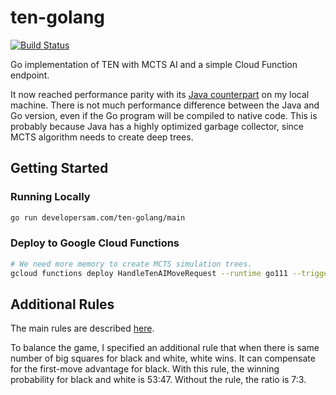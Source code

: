 # ten-golang

[![Build Status](https://action-badges.now.sh/SamChou19815/ten-golang)](https://github.com/SamChou19815/ten-golang)

Go implementation of TEN with MCTS AI and a simple Cloud Function endpoint.

It now reached performance parity with its [Java counterpart](https://github.com/SamChou19815/ten-java)
on my local machine. There is not much performance difference between the Java and Go version, even
if the Go program will be compiled to native code. This is probably because Java has a highly
optimized garbage collector, since MCTS algorithm needs to create deep trees.

## Getting Started

### Running Locally

```bash
go run developersam.com/ten-golang/main
```

### Deploy to Google Cloud Functions

```bash
# We need more memory to create MCTS simulation trees.
gcloud functions deploy HandleTenAIMoveRequest --runtime go111 --trigger-http --memory=2048MB
```

## Additional Rules

The main rules are described [here](https://mathwithbaddrawings.com/2013/06/16/ultimate-tic-tac-toe).

To balance the game, I specified an additional rule that when there is same number of big squares
for black and white, white wins. It can compensate for the first-move advantage for black. With this
rule, the winning probability for black and white is 53:47. Without the rule, the ratio is 7:3.

